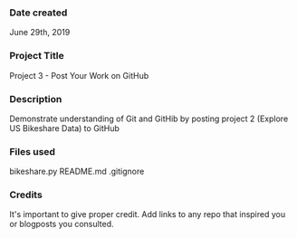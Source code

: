 ### Date created
June 29th, 2019

### Project Title
Project 3 - Post Your Work on GitHub

### Description
Demonstrate understanding of Git and GitHib by posting project 2 (Explore US Bikeshare Data) to GitHub

### Files used
bikeshare.py
README.md
.gitignore

### Credits
It's important to give proper credit. Add links to any repo that inspired you or blogposts you consulted.

